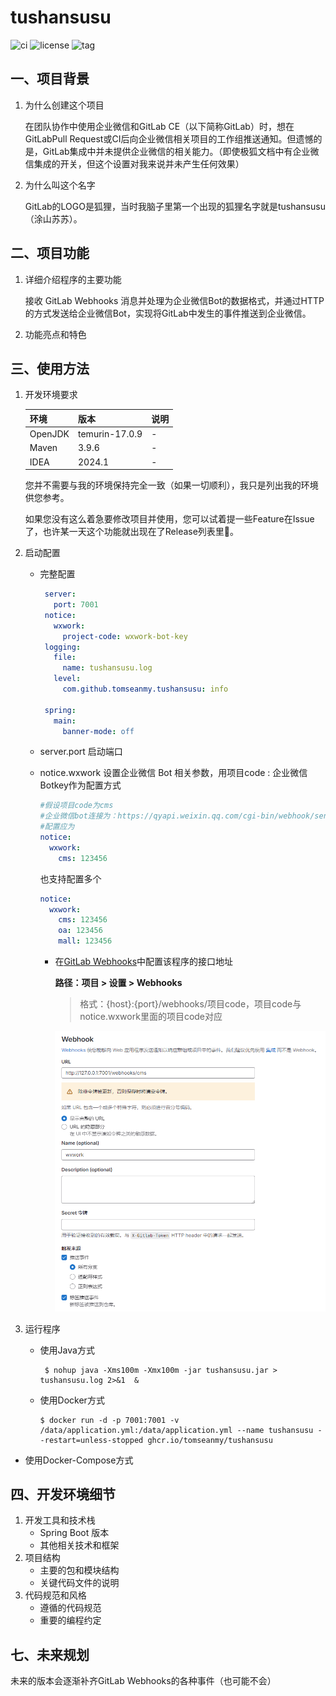 <p align="center">
  <h1>tushansusu</h1>
</p>


![ci](https://github.com/tomseanmy/tushansusu/actions/workflows/maven.yml/badge.svg)
![license](https://img.shields.io/github/license/tomseanmy/tushansusu)
![tag](https://img.shields.io/github/v/tag/tomseanmy/tushansusu)

## 一、项目背景
1. 为什么创建这个项目

   在团队协作中使用企业微信和GitLab CE（以下简称GitLab）时，想在GitLabPull Request或CI后向企业微信相关项目的工作组推送通知。但遗憾的是，GitLab集成中并未提供企业微信的相关能力。（即使极狐文档中有企业微信集成的开关，但这个设置对我来说并未产生任何效果）

2. 为什么叫这个名字

   GitLab的LOGO是狐狸，当时我脑子里第一个出现的狐狸名字就是tushansusu（涂山苏苏）。

## 二、项目功能
1. 详细介绍程序的主要功能

   接收 GitLab Webhooks 消息并处理为企业微信Bot的数据格式，并通过HTTP的方式发送给企业微信Bot，实现将GitLab中发生的事件推送到企业微信。
2. 功能亮点和特色

## 三、使用方法
1. 开发环境要求

   | 环境    | 版本             | 说明 |
   | ------- |----------------| ---- |
   | OpenJDK | temurin-17.0.9 | -    |
   | Maven   | 3.9.6          | -    |
   | IDEA    | 2024.1         | -    |

   您并不需要与我的环境保持完全一致（如果一切顺利），我只是列出我的环境供您参考。

   如果您没有这么着急要修改项目并使用，您可以试着提一些Feature在Issue了，也许某一天这个功能就出现在了Release列表里🫠。

3. 启动配置
   - 完整配置

     ```yaml
      server:
        port: 7001
      notice:
        wxwork:
          project-code: wxwork-bot-key
      logging:
        file:
          name: tushansusu.log
        level:
          com.github.tomseanmy.tushansusu: info
    
      spring:
        main:
          banner-mode: off
	  ```

   - server.port 启动端口

   - notice.wxwork 设置企业微信 Bot 相关参数，用项目code : 企业微信Botkey作为配置方式

     ```yaml
     #假设项目code为cms
     #企业微信bot连接为：https://qyapi.weixin.qq.com/cgi-bin/webhook/send?key=123456
     #配置应为
     notice:
       wxwork:
         cms: 123456
     ```

     也支持配置多个

     ```yaml
     notice:
       wxwork:
         cms: 123456
         oa: 123456
         mall: 123456
     ```

      - 在[GitLab Webhooks](https://docs.gitlab.com/ee/user/project/integrations/webhooks.html)中配置该程序的接口地址

        __路径：项目 > 设置 > Webhooks__

        > 格式：{host}:{port}/webhooks/项目code，项目code与notice.wxwork里面的项目code对应

        ![gitlab-setting](./assets/gitlab-setting.png)

4. 运行程序
   - 使用Java方式
     ```shell
      $ nohup java -Xms100m -Xmx100m -jar tushansusu.jar > tushansusu.log 2>&1  &
     ```

   - 使用Docker方式

     ```shell
     $ docker run -d -p 7001:7001 -v /data/application.yml:/data/application.yml --name tushansusu --restart=unless-stopped ghcr.io/tomseanmy/tushansusu
     ```



- 使用Docker-Compose方式

## 四、开发环境细节
1. 开发工具和技术栈
   - Spring Boot 版本
   - 其他相关技术和框架
2. 项目结构
   - 主要的包和模块结构
   - 关键代码文件的说明
3. 代码规范和风格
   - 遵循的代码规范
   - 重要的编程约定

## 七、未来规划
未来的版本会逐渐补齐GitLab Webhooks的各种事件（也可能不会）
